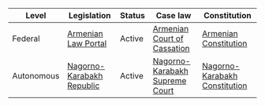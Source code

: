 | Level | Legislation | Status | Case law | Constitution |
|---|---|---|---|---|
| Federal | [Armenian Law Portal](https://www.arlis.am/am/) | Active | [Armenian Court of Cassation](https://www.court.am/am/) | [Armenian Constitution](https://www.arlis.am/am/const/) |
| Autonomous | [Nagorno-Karabakh Republic](https://www.nkr.am/en/) | Active | [Nagorno-Karabakh Supreme Court](https://www.nkso.am/en/) | [Nagorno-Karabakh Constitution](https://www.nkr.am/en/const/) |